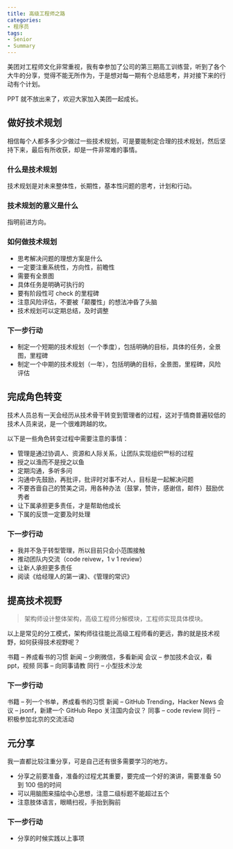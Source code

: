 ```yaml
---
title: 高级工程师之路
categories:
- 程序员
tags:
- Senior
- Summary
---
```


美团对工程师文化非常重视，我有幸参加了公司的第三期高工训练营，听到了各个大牛的分享，觉得不能无所作为，于是想对每一期有个总结思考，并对接下来的行动有个计划。

PPT 就不放出来了，欢迎大家加入美团一起成长。

<!-- more -->

## 做好技术规划

相信每个人都多多少少做过一些技术规划，可是要能制定合理的技术规划，然后坚持下来，最后有所收获，却是一件非常难的事情。

### 什么是技术规划

技术规划是对未来整体性，长期性，基本性问题的思考，计划和行动。

### 技术规划的意义是什么

指明前进方向。

### 如何做技术规划

- 思考解决问题的理想方案是什么
- 一定要注重系统性，方向性，前瞻性
- 需要有全景图
- 具体任务是明确可执行的
- 要有阶段性可 check 的里程碑
- 注意风险评估，不要被「颠覆性」的想法冲昏了头脑
- 技术规划可以定期总结，及时调整

### 下一步行动

- 制定一个短期的技术规划（一个季度），包括明确的目标，具体的任务，全景图，里程碑
- 制定一个中期的技术规划（一年），包括明确的目标，全景图，里程碑，风险评估

## 完成角色转变

技术人员总有一天会经历从技术骨干转变到管理者的过程，这对于情商普遍较低的技术人员来说，是一个很难跨越的坎。

以下是一些角色转变过程中需要注意的事情：

- 管理是通过协调⼈、资源和⼈际关系，让团队实现组织⺫标的过程
- 授之以渔而不是授之以鱼
- 定期沟通，多听多问
- 沟通中先鼓励，再批评，批评时对事不对人，目标是一起解决问题
- 不要吝啬自己的赞美之词，用各种办法（鼓掌，赞许，感谢信，邮件）鼓励优秀者
- 让下属承担更多责任，才是帮助他成长
- 下属的反馈一定要及时处理

### 下一步行动

- 我并不急于转型管理，所以目前只会小范围接触
- 推动团队内交流（code reivew，1 v 1 review）
- 让新人承担更多责任
- 阅读《给经理⼈的第⼀课》、《管理的常识》

## 提高技术视野

> 架构师设计整体架构，高级工程师分解模块，工程师实现具体模块。

以上是常见的分工模式，架构师往往能比高级工程师看的更远，靠的就是技术视野，如何获得技术视野呢？

书籍 – 养成看书的习惯
新闻 – 少刷微信，多看新闻
会议 – 参加技术会议，看 ppt，视频
同事 – 向同事请教
同行 – 小型技术沙龙

### 下一步行动

书籍 – 列一个书单，养成看书的习惯
新闻 – GitHub Trending，Hacker News
会议 – jsonf，新建一个 GitHub Repo 关注国内会议？
同事 – code review
同行 – 积极参加北京的交流活动

## 元分享

我一直都比较注重分享，可是自己还有很多需要学习的地方。

- 分享之前要准备，准备的过程尤其重要，要完成一个好的演讲，需要准备 50 到 100 倍的时间
- 可以用脑图来描绘中心思想，注意二级标题不能超过五个
- 注意肢体语言，眼睛扫视，手抬到胸前

### 下一步行动

- 分享的时候实践以上事项

